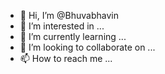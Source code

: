 - 👋 Hi, I’m @Bhuvabhavin
- 👀 I’m interested in ...
- 🌱 I’m currently learning ...
- 💞️ I’m looking to collaborate on ...
- 📫 How to reach me ...

<!---
Bhuvabhavin/Bhuvabhavin is a ✨ special ✨ repository because its `README.md` (this file) appears on your GitHub profile.
You can click the Preview link to take a look at your changes.
--->
